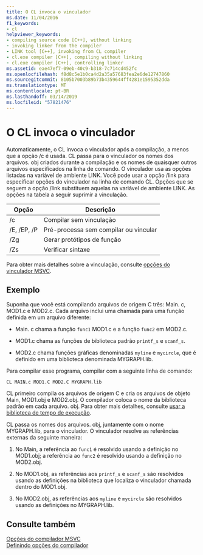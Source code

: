 ```yaml
---
title: O CL invoca o vinculador
ms.date: 11/04/2016
f1_keywords:
- cl
helpviewer_keywords:
- compiling source code [C++], without linking
- invoking linker from the compiler
- LINK tool [C++], invoking from CL compiler
- cl.exe compiler [C++], compiling without linking
- cl.exe compiler [C++], controlling linker
ms.assetid: eae47ef7-09eb-40c9-b318-7c714cd452fc
ms.openlocfilehash: f8d8c5e1b0ca4d2a35a57683fea2e6de12747860
ms.sourcegitcommit: 8105b7003b89b73b4359644ff4281e1595352dda
ms.translationtype: MT
ms.contentlocale: pt-BR
ms.lasthandoff: 03/14/2019
ms.locfileid: "57821476"
---
```

# <a name="cl-invokes-the-linker"></a>O CL invoca o vinculador

Automaticamente, o CL invoca o vinculador após a compilação, a menos que a opção /c é usada. CL passa para o vinculador os nomes dos arquivos. obj criados durante a compilação e os nomes de quaisquer outros arquivos especificados na linha de comando. O vinculador usa as opções listadas na variável de ambiente LINK. Você pode usar a opção /link para especificar opções do vinculador na linha de comando CL. Opções que se seguem a opção /link substituem aquelas na variável de ambiente LINK. As opções na tabela a seguir suprimir a vinculação.

|Opção|Descrição|
|------------|-----------------|
|/c|Compilar sem vinculação|
|/E, /EP, /P|Pré-processa sem compilar ou vincular|
|/Zg|Gerar protótipos de função|
|/Zs|Verificar sintaxe|

Para obter mais detalhes sobre a vinculação, consulte [opções do vinculador MSVC](linker-options.md).

## <a name="example"></a>Exemplo

Suponha que você está compilando arquivos de origem C três: Main. c, MOD1.c e MOD2.c. Cada arquivo inclui uma chamada para uma função definida em um arquivo diferente:

- Main. c chama a função `func1` MOD1.c e a função `func2` em MOD2.c.

- MOD1.c chama as funções de biblioteca padrão `printf_s` e `scanf_s`.

- MOD2.c chama funções gráficas denominadas `myline` e `mycircle`, que é definido em uma biblioteca denominada MYGRAPH.lib.

Para compilar esse programa, compilar com a seguinte linha de comando:

```
CL MAIN.c MOD1.C MOD2.C MYGRAPH.lib
```

CL primeiro compila os arquivos de origem C e cria os arquivos de objeto Main, MOD1.obj e MOD2.obj. O compilador coloca o nome da biblioteca padrão em cada arquivo. obj. Para obter mais detalhes, consulte [usar a biblioteca de tempo de execução](md-mt-ld-use-run-time-library.md).

CL passa os nomes dos arquivos. obj, juntamente com o nome MYGRAPH.lib, para o vinculador. O vinculador resolve as referências externas da seguinte maneira:

1. No Main, a referência ao `func1` é resolvido usando a definição no MOD1.obj; a referência ao `func2` é resolvido usando a definição no MOD2.obj.

1. No MOD1.obj, as referências aos `printf_s` e `scanf_s` são resolvidos usando as definições na biblioteca que localiza o vinculador chamada dentro do MOD1.obj.

1. No MOD2.obj, as referências aos `myline` e `mycircle` são resolvidos usando as definições no MYGRAPH.lib.

## <a name="see-also"></a>Consulte também

[Opções do compilador MSVC](compiler-options.md)<br/>
[Definindo opções do compilador](compiler-command-line-syntax.md)
